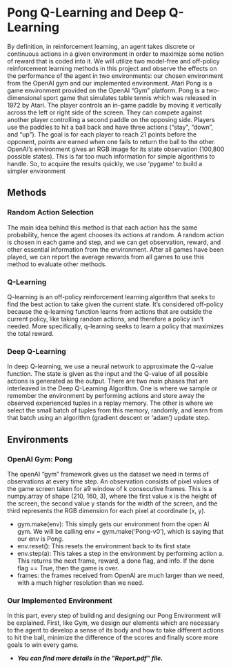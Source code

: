# Pong Q-Learning and Deep Q-Learning
By definition, in reinforcement learning, an agent takes discrete or continuous actions in
a given environment in order to maximize some notion of reward that is coded into it.
We will utilize two model-free and off-policy reinforcement learning methods in this
project and observe the effects on the performance of the agent in two environments: our
chosen environment from the OpenAI gym and our implemented environment.
Atari Pong is a game environment provided on the OpenAI “Gym” platform. Pong is a
two-dimensional sport game that simulates table tennis which was released in 1972 by Atari.
The player controls an in-game paddle by moving it vertically across the left or right side of
the screen. They can compete against another player controlling a second paddle on the
opposing side. Players use the paddles to hit a ball back and have three actions (“stay”,
“down”, and “up”). The goal is for each player to reach 21 points before the opponent, points
are earned when one fails to return the ball to the other.
OpenAI’s environment gives an RGB image for its state observation (100,800 possible
states). This is far too much information for simple algorithms to handle. So, to acquire the
results quickly, we use 'pygame' to build a simpler environment

## Methods
### Random Action Selection
The main idea behind this method is that each action has the same probability, hence the
agent chooses its actions at random. A random action is chosen in each game and step, and
we can get observation, reward, and other essential information from the environment. After
all games have been played, we can report the average rewards from all games to use this
method to evaluate other methods.
### Q-Learning
Q-learning is an off-policy reinforcement learning algorithm that seeks to find the best
action to take given the current state. It’s considered off-policy because the q-learning
function learns from actions that are outside the current policy, like taking random actions,
and therefore a policy isn’t needed. More specifically, q-learning seeks to learn a policy that
maximizes the total reward.
### Deep Q-Learning
In deep Q-learning, we use a neural network to approximate the Q-value function. The
state is given as the input and the Q-value of all possible actions is generated as the output. There are two main phases that are interleaved in the Deep Q-Learning Algorithm. One
is where we sample or remember the environment by performing actions and store away the
observed experienced tuples in a replay memory. The other is where we select the small
batch of tuples from this memory, randomly, and learn from that batch using an algorithm
(gradient descent or ‘adam’) update step.

## Environments
### OpenAI Gym: Pong
The openAI “gym” framework gives us the dataset we need in terms of observations at
every time step. An observation consists of pixel values of the game screen taken for a9
window of k consecutive frames. This is a numpy.array of shape (210, 160, 3), where the
first value x is the height of the screen, the second value y stands for the width of the screen,
and the third represents the RGB dimension for each pixel at coordinate (x, y). 
- gym.make(env): This simply gets our environment from the open AI gym. We will be
calling env = gym.make(‘Pong-v0’), which is saying that our env is Pong.
- env.reset(): This resets the environment back to its first state
- env.step(a): This takes a step in the environment by performing action a. This returns the
next frame, reward, a done flag, and info. If the done flag == True, then the game is over.
- frames: the frames received from OpenAI are much larger than we need, with a much
higher resolution than we need.

### Our Implemented Environment
In this part, every step of building and designing our Pong Environment will be explained.
First, like Gym, we design our elements which are necessary to the agent to develop a sense
of its body and how to take different actions to hit the ball, minimize the difference of the
scores and finally score more goals to win every game. 

* ***You can find more details in the "Report.pdf" file.***
